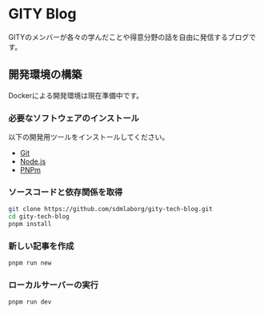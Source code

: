 # GITY Blog

GITYのメンバーが各々の学んだことや得意分野の話を自由に発信するブログです。

## 開発環境の構築

Dockerによる開発環境は現在準備中です。

### 必要なソフトウェアのインストール

以下の開発用ツールをインストールしてください。

- [Git](https://git-scm.com/)
- [Node.js](https://nodejs.org/ja)
- [PNPm](https://pnpm.io/ja/)

### ソースコードと依存関係を取得

```bash
git clone https://github.com/sdmlaborg/gity-tech-blog.git
cd gity-tech-blog
pnpm install
```

### 新しい記事を作成

```bash
pnpm run new
```

### ローカルサーバーの実行

```bash
pnpm run dev
```
